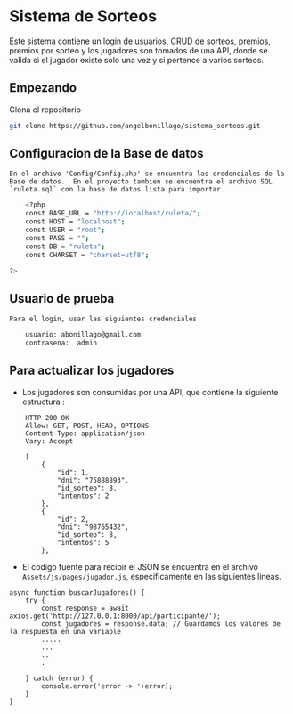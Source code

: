 # Sistema de Sorteos

Este sistema contiene un login de usuarios, CRUD de sorteos, premios, premios por sorteo y los jugadores son tomados de una API, donde se valida si el jugador existe solo una vez y si pertence a varios sorteos.

## Empezando

Clona el repositorio

```bash
git clone https://github.com/angelbonillago/sistema_sorteos.git
```

## Configuracion de la Base de datos

    En el archivo 'Config/Config.php' se encuentra las credenciales de la Base de datos.  En el proyecto tambien se encuentra el archivo SQL `ruleta.sql` con la base de datos lista para importar.

```bash
    <?php
    const BASE_URL = "http://localhost/ruleta/";
    const HOST = "localhost";
    const USER = "root";
    const PASS = "";
    const DB = "ruleta";
    const CHARSET = "charset=utf8";

?>

```

## Usuario de prueba 
    Para el login, usar las siguientes credenciales

```bash
    usuario: abonillago@gmail.com
    contrasena:  admin

```

## Para actualizar los jugadores

- Los jugadores son consumidas por una API, que contiene la siguiente estructura : 

```
    HTTP 200 OK
    Allow: GET, POST, HEAD, OPTIONS
    Content-Type: application/json
    Vary: Accept

    [
        {
            "id": 1,
            "dni": "75888893",
            "id_sorteo": 8,
            "intentos": 2
        },
        {
            "id": 2,
            "dni": "98765432",
            "id_sorteo": 8,
            "intentos": 5
        },
```

- El codigo fuente para recibir el JSON se encuentra en el archivo `Assets/js/pages/jugador.js`, especificamente en las siguientes lineas.

```
async function buscarJugadores() {
    try {
        const response = await axios.get('http://127.0.0.1:8000/api/participante/');
        const jugadores = response.data; // Guardamos los valores de la respuesta en una variable
        .....
        ...
        ..
        .        

    } catch (error) {
        console.error('error -> '+error);
    }
}

```
